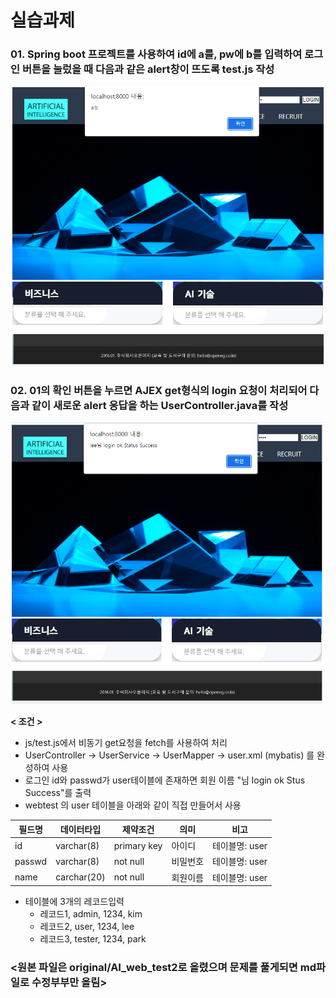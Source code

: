 # 실습과제

### 01. Spring boot 프로젝트를 사용하여 id에 a를, pw에 b를 입력하여 로그인 버튼을 눌렀을 때 다음과 같은 alert창이 뜨도록 test.js 작성

<img src="./imgs/test01.png">

### 02. 01의 확인 버튼을 누르면 AJEX get형식의 login 요청이 처리되어 다음과 같이 새로운 alert 응답을 하는 UserController.java를 작성

<img src="./imgs/test02.png">

**< 조건 >**

- js/test.js에서 비동기 get요청을 fetch를 사용하여 처리
- UserController -> UserService -> UserMapper  -> user.xml (mybatis) 를 완성하여 사용
- 로그인 id와 passwd가 user테이블에 존재하면 회원 이름 "님 login ok Stus Success"를 출력
- webtest 의 user 테이블을 아래와 같이 직접 만들어서 사용

| 필드명 | 데이터타입  | 제약조건    | 의미     | 비고           |
| ------ | ----------- | ----------- | -------- | -------------- |
| id     | varchar(8)  | primary key | 아이디   | 테이블명: user |
| passwd | varchar(8)  | not null    | 비밀번호 | 테이블명: user |
| name   | carchar(20) | not null    | 회원이름 | 테이블명: user |

- 테이블에 3개의 레코드입력
  - 레코드1, admin, 1234, kim
  - 레코드2, user, 1234, lee
  - 레코드3, tester, 1234, park

### <원본 파일은 original/AI_web_test2로 올렸으며 문제를 풀게되면 md파일로 수정부부만 올림>



